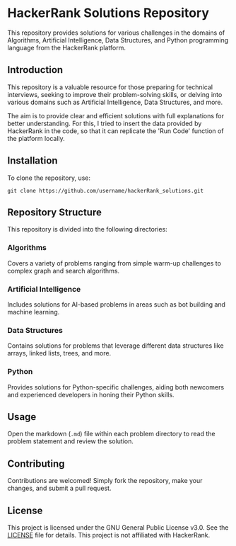 <h1>HackerRank Solutions Repository</h1>
<p>
  This repository provides solutions for various challenges in the domains of
  Algorithms, Artificial Intelligence, Data Structures, and Python programming
  language from the HackerRank platform.
</p>
<h2>Introduction</h2>
<p>
  This repository is a valuable resource for those preparing for technical
  interviews, seeking to improve their problem-solving skills, or delving into
  various domains such as Artificial Intelligence, Data Structures, and more.
</p>
<p>
  The aim is to provide clear and efficient solutions with full explanations for 
  better understanding. For this, I tried to insert the data provided by HackerRank 
  in the code, so that it can replicate the 'Run Code' function of the platform locally.
</p>
<h2>Installation</h2>
<p>To clone the repository, use:</p>
<pre><div class="bg-black rounded-md mb-4"><div class="p-4 overflow-y-auto"><code class="!whitespace-pre hljs language-bash">git <span class="hljs-built_in">clone</span> https://github.com/username/hackerRank_solutions.git
</code></div></div></pre>
<h2>Repository Structure</h2>
<p>This repository is divided into the following directories:</p>
<h3>Algorithms</h3>
<p>
  Covers a variety of problems ranging from simple warm-up challenges to
  complex graph and search algorithms.
</p>
<h3>Artificial Intelligence</h3>
<p>
  Includes solutions for AI-based problems in areas such as bot building and
  machine learning.
</p>
<h3>Data Structures</h3>
<p>
  Contains solutions for problems that leverage different data structures like
  arrays, linked lists, trees, and more.
</p>
<h3>Python</h3>
<p>
  Provides solutions for Python-specific challenges, aiding both newcomers and
  experienced developers in honing their Python skills.
</p>
<h2>Usage</h2>
<p>
  Open the markdown (<code>.md</code>) file within each problem directory to
  read the problem statement and review the solution.
</p>
<h2>Contributing</h2>
<p>
  Contributions are welcomed! Simply fork the repository, make your changes,
  and submit a pull request.
</p>
<h2>License</h2>
<p>
  This project is licensed under the GNU General Public License v3.0. See the
  <a href="LICENSE" target="_new">LICENSE</a> file for details. This project
  is not affiliated with HackerRank.
</p>
